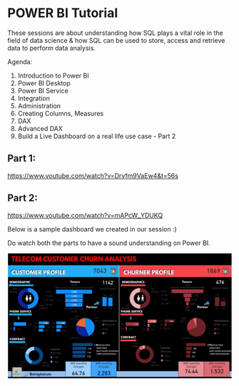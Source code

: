 # POWER BI Tutorial

These sessions are about understanding how SQL plays a vital role in the field of data science & how SQL can be used to store, access and retrieve data to perform data analysis.

Agenda:

1. Introduction to Power BI
2. Power BI Desktop
3. Power BI Service
4. Integration 
5. Administration
6. Creating Columns, Measures
7. DAX
8. Advanced DAX
9. Build a Live Dashboard on a real life use case - Part 2

## Part 1: 
https://www.youtube.com/watch?v=Dryfm9VaEw4&t=56s

## Part 2: 
https://www.youtube.com/watch?v=mAPcW_YDUKQ

Below is a sample dashboard we created in our session :)

Do watch both the parts to have a sound understanding on Power BI.

![diagram](images/Dashboard.jpeg)
